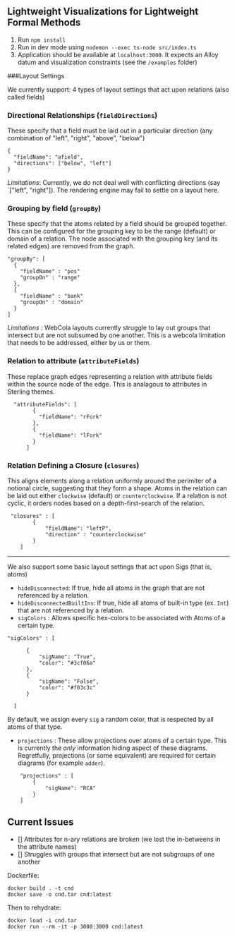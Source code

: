 ## Lightweight Visualizations for Lightweight Formal Methods

1. Run `npm install`
2. Run in dev mode using `nodemon --exec ts-node src/index.ts`
3. Application should be available at `localhost:3000`. It expects an Alloy datum and visualization constraints (see the `/examples` folder)


###Layout Settings


We currently support:
4 types of layout settings that act upon relations (also called fields)


### Directional Relationships (`fieldDirections`)

These specify that a field must be laid out in a particular direction (any combination of "left", "right", "above", "below")

```
{
  "fieldName": "afield",
  "directions": ["below", "left"]
}
```

*Limitations*: Currently, we do not deal well with conflicting directions (say `["left", "right"]). The rendering engine may fail to settle on a layout here.

### Grouping by field (`groupBy`)

These specify that the atoms related by a field should be grouped together. This can be configured for the grouping key to be the range (default) or domain of a relation. The node associated with the grouping key (and its related edges) are removed from the graph.

```
"groupBy": [
  {
    "fieldName" : "pos"
    "groupOn" : "range"
  },
  {
    "fieldName" : "bank"
    "groupOn" : "domain"
  }
]
```

*Limitations* : WebCola layouts currently struggle to lay out groups that intersect but are not subsumed by one another. This is a webcola limitation that needs to be addressed, either by us or them.


### Relation to attribute (`attributeFields`)

These replace graph edges representing a relation with attribute fields within the source node of the edge. This is analagous to attributes in Sterling themes.
```
  "attributeFields": [
        {
          "fieldName": "rFork"
        },
        {
          "fieldName": "lFork"
        }
      ]
```


### Relation Defining a Closure (`closures`)

This aligns elements along a relation uniformly around the perimiter of a notional circle, suggesting that they form a shape.
Atoms in the relation can be laid out either `clockwise` (default) or `counterclockwise`. If a relation is not cyclic, it orders nodes based on a depth-first-search of the relation.


```
 "closures" : [
        {
            "fieldName": "leftP",
            "direction" : "counterclockwise"
        }
    ]

```


-------------------
We also support some basic layout settings that act upon Sigs (that is, atoms)

  - `hideDisconnected`: If true, hide all atoms in the graph that are not referenced by a relation.
  - `hideDisconnectedBuiltIns`: If true, hide all atoms of built-in type (ex. `Int`) that are not referenced by a relation.
  - `sigColors` : Allows specific hex-colors to be associated with Atoms of a certain type.
  ```
"sigColors" : [

        {
            "sigName": "True",
            "color": "#3cf06a"
        },
        {
            "sigName": "False",
            "color": "#f03c3c"
        }

    ]

```
By default, we assign every `sig` a random color, that is respected by all atoms of that type.


- `projections` : These allow projections over atoms of a certain type. This is currently the *only* information hiding aspect of these diagrams. Regretfully, projections (or some equivalent) are required for certain diagrams (for example `adder`).
```
    "projections" : [
        {
            "sigName": "RCA"
        }
    ]
```

## Current Issues

- [] Attributes for n-ary relations are broken (we lost the in-betweens in the attribute names)
- [] Struggles with groups that intersect but are not subgroups of one another



Dockerfile:
```
docker build . -t cnd   
docker save -o cnd.tar cnd:latest
```

Then to rehydrate:

```
docker load -i cnd.tar
docker run --rm -it -p 3000:3000 cnd:latest
```

